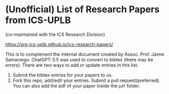 # (Unofficial) List of Research Papers from ICS-UPLB
(co-maintained with the ICS Research Division)

https://srg-ics-uplb.github.io/ics-research-papers/

This is to complement the internal document created by Assoc. Prof. Jaime Samaniego.
ChatGPT-3.5 was used to convert to bibtex (there may be errors). 
There are two ways to add or update entries in this list.

1. Submit the bibtex entries for your papers to us.
2. Fork this repo, add/edit your entries. Submit a pull request(preferred). 
   You can also add the pdf of your paper inside the `pdf` folder. 
